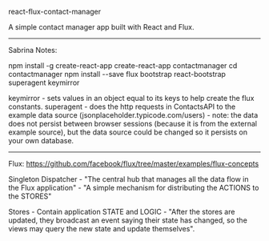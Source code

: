 react-flux-contact-manager

A simple contact manager app built with React and Flux.

--------------

Sabrina Notes:

npm install -g create-react-app
create-react-app contactmanager
cd contactmanager
npm install --save flux bootstrap react-bootstrap superagent keymirror

keymirror - sets values in an object equal to its keys to help create the flux constants.
superagent - does the http requests in ContactsAPI to the example data source (jsonplaceholder.typicode.com/users)
           - note: the data does not persist between browser sessions (because it is from the external example source),
           but the data source could be changed so it persists on your own database.

--------------

Flux: https://github.com/facebook/flux/tree/master/examples/flux-concepts

Singleton Dispatcher - "The central hub that manages all the data flow in the Flux application"
                  - "A simple mechanism for distributing the ACTIONS to the STORES"

Stores - Contain application STATE and LOGIC
       - "After the stores are updated, they broadcast an event saying their state has changed,
          so the views may query the new state and update themselves".
